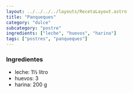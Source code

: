 ```yaml
---
layout: ../../../../layouts/RecetaLayout.astro
title: "Panqueques"
category: "dulce"
subcategory: "postre"
ingredients: ["leche", "huevos", "harina"]
tags: ["postres", "panqueques"]
---
```


<!-- ## Panqueques -->

### Ingredientes

- leche: 1½ litro
- huevos: 3
- harina: 200 g
